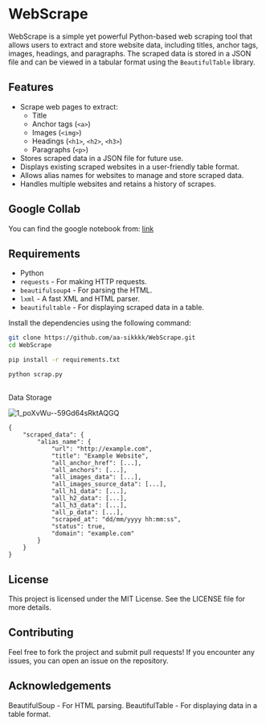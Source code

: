 # WebScrape
WebScrape is a simple yet powerful Python-based web scraping tool that allows users to extract and store website data, including titles, anchor tags, images, headings, and paragraphs. The scraped data is stored in a JSON file and can be viewed in a tabular format using the `BeautifulTable` library.

## Features

- Scrape web pages to extract:
  - Title
  - Anchor tags (`<a>`)
  - Images (`<img>`)
  - Headings (`<h1>`, `<h2>`, `<h3>`)
  - Paragraphs (`<p>`)
- Stores scraped data in a JSON file for future use.
- Displays existing scraped websites in a user-friendly table format.
- Allows alias names for websites to manage and store scraped data.
- Handles multiple websites and retains a history of scrapes.

## Google Collab
You can find the google notebook from: [link](https://colab.research.google.com/drive/1t03WODhStp3oYeFthi4r9gZuNXCR31lE?usp=sharing)

## Requirements

- Python 
- `requests` - For making HTTP requests.
- `beautifulsoup4` - For parsing the HTML.
- `lxml` - A fast XML and HTML parser.
- `beautifultable` - For displaying scraped data in a table.

Install the dependencies using the following command:
```bash
git clone https://github.com/aa-sikkkk/WebScrape.git
cd WebScrape
```

```bash
pip install -r requirements.txt
```
```bash 
python scrap.py
```

##
Data Storage

![1_poXvWu--59Gd64sRktAQGQ](https://github.com/user-attachments/assets/15011f46-de61-487c-85b2-c433c433b9a5)


```
{
    "scraped_data": {
        "alias_name": {
            "url": "http://example.com",
            "title": "Example Website",
            "all_anchor_href": [...],
            "all_anchors": [...],
            "all_images_data": [...],
            "all_images_source_data": [...],
            "all_h1_data": [...],
            "all_h2_data": [...],
            "all_h3_data": [...],
            "all_p_data": [...],
            "scraped_at": "dd/mm/yyyy hh:mm:ss",
            "status": true,
            "domain": "example.com"
        }
    }
}

```

## License
This project is licensed under the MIT License. See the LICENSE file for more details.

## Contributing
Feel free to fork the project and submit pull requests! If you encounter any issues, you can open an issue on the repository.

## Acknowledgements
BeautifulSoup - For HTML parsing.
BeautifulTable - For displaying data in a table format.
